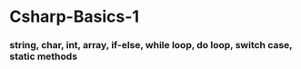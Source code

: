 # Csharp-Basics-1

### string, char, int, array, if-else, while loop, do loop, switch case, static methods
